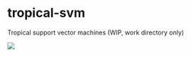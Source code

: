 # tropical-svm
Tropical support vector machines
(WIP, work directory only)

![](https://raw.githubusercontent.com/samuelbx/tropical-svm/main/tropicalization.gif)
